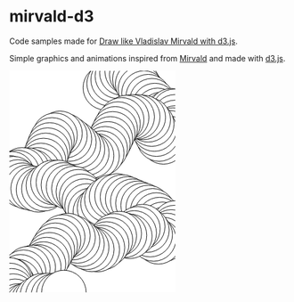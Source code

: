 # mirvald-d3

Code samples made for [Draw like Vladislav Mirvald with d3.js](https://gumroad.com/l/mirvald).

Simple graphics and animations inspired from [Mirvald](https://en.wikipedia.org/wiki/Vladislav_Mirvald) and made with [d3.js](https://d3js.org/).

![mirvald-d3](mirvald-d3.png)